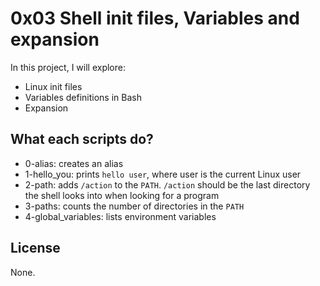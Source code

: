 # 0x03 Shell init files, Variables and expansion

In this project, I will explore:
* Linux init  files
* Variables definitions in Bash
* Expansion

## What each scripts do?

* 0-alias: creates an alias
* 1-hello_you: prints `hello user`, where user is the current Linux user
* 2-path: adds `/action` to the `PATH`. `/action` should be the last directory the shell looks into when looking for a program
* 3-paths: counts the number of directories in the `PATH`
* 4-global_variables: lists environment variables

## License

None.